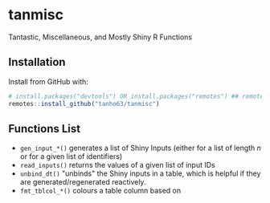 # tanmisc
Tantastic, Miscellaneous, and Mostly Shiny R Functions

## Installation

Install from GitHub with:

``` r
# install.packages("devtools") OR install.packages("remotes") ## remotes is a subpackage of devtools
remotes::install_github("tanho63/tanmisc")
```

## Functions List

- `gen_input_*()` generates a list of Shiny Inputs (either for a list of length *n* or for a given list of identifiers)
- `read_inputs()` returns the values of a given list of input IDs
- `unbind_dt()` "unbinds" the Shiny inputs in a table, which is helpful if they are generated/regenerated reactively.
- `fmt_tblcol_*()` colours a table column based on

